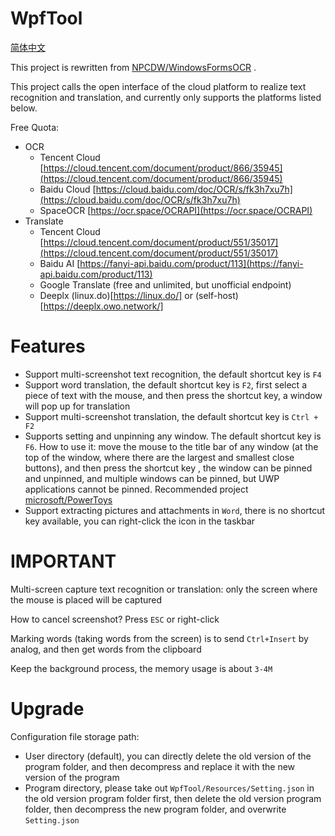 # WpfTool

[简体中文](README_zh.md)

This project is rewritten from [NPCDW/WindowsFormsOCR](https://github.com/NPCDW/WindowsFormsOCR) .

This project calls the open interface of the cloud platform to realize text recognition and translation, and currently only supports the platforms listed below.

Free Quota:
- OCR
    - Tencent Cloud [https://cloud.tencent.com/document/product/866/35945](https://cloud.tencent.com/document/product/866/35945)
    - Baidu Cloud [https://cloud.baidu.com/doc/OCR/s/fk3h7xu7h](https://cloud.baidu.com/doc/OCR/s/fk3h7xu7h)
    - SpaceOCR [https://ocr.space/OCRAPI](https://ocr.space/OCRAPI)
- Translate
    - Tencent Cloud [https://cloud.tencent.com/document/product/551/35017](https://cloud.tencent.com/document/product/551/35017)
    - Baidu AI [https://fanyi-api.baidu.com/product/113](https://fanyi-api.baidu.com/product/113)
    - Google Translate (free and unlimited, but unofficial endpoint)
    - Deeplx (linux.do)[https://linux.do/] or (self-host)[https://deeplx.owo.network/]

# Features

* Support multi-screenshot text recognition, the default shortcut key is `F4`
* Support word translation, the default shortcut key is `F2`, first select a piece of text with the mouse, and then press the shortcut key, a window will pop up for translation
* Support multi-screenshot translation, the default shortcut key is `Ctrl + F2`
* Supports setting and unpinning any window. The default shortcut key is `F6`. How to use it: move the mouse to the title bar of any window (at the top of the window, where there are the largest and smallest close buttons), and then press the shortcut key , the window can be pinned and unpinned, and multiple windows can be pinned, but UWP applications cannot be pinned. Recommended project [microsoft/PowerToys](https://github.com/microsoft/PowerToys)
* Support extracting pictures and attachments in `Word`, there is no shortcut key available, you can right-click the icon in the taskbar

# IMPORTANT

Multi-screen capture text recognition or translation: only the screen where the mouse is placed will be captured

How to cancel screenshot? Press `ESC` or right-click

Marking words (taking words from the screen) is to send `Ctrl+Insert` by analog, and then get words from the clipboard

Keep the background process, the memory usage is about `3-4M`

# Upgrade

Configuration file storage path:
- User directory (default), you can directly delete the old version of the program folder, and then decompress and replace it with the new version of the program
- Program directory, please take out `WpfTool/Resources/Setting.json` in the old version program folder first, then delete the old version program folder, then decompress the new program folder, and overwrite `Setting.json`